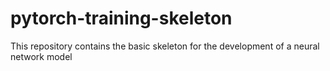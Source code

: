 # pytorch-training-skeleton
This repository contains the basic skeleton for the development of a neural network model
